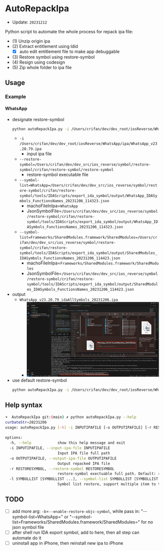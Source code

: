 # AutoRepackIpa

* Update: `20231212`

Python script to automate the whole process for repack ipa file:

* (1) Unzip origin ipa
* (2) Extract entitlement using ldid
  * [x] auto edit entitlement file to make app debuggable
* (3) Restore symbol using restore-symbol
* (4) Resign using codesign
* (5) Zip whole folder to ipa file

## Usage

### Example

#### WhatsApp

* designate restore-symbol
  ```bash
  python autoRepackIpa.py -i /Users/crifan/dev/dev_root/iosReverse/WhatsApp/ipa/WhatsApp_v23.20.79.ipa --restore-symbol=/Users/crifan/dev/dev_src/ios_reverse/symbol/restore-symbol/crifan/restore-symbol/restore-symbol --symbol-list=WhatsApp=/Users/crifan/dev/dev_src/ios_reverse/symbol/restore-symbol/crifan/restore-symbol/tools/IDAScripts/export_ida_symbol/output/WhatsApp_IDASymbols_FunctionsNames_20231206_114323.json --symbol-list=Frameworks/SharedModules.framework/SharedModules=/Users/crifan/dev/dev_src/ios_reverse/symbol/restore-symbol/crifan/restore-symbol/tools/IDAScripts/export_ida_symbol/output/SharedModules_IDASymbols_FunctionsNames_20231206_114423.json
  ```
  * `-i /Users/crifan/dev/dev_root/iosReverse/WhatsApp/ipa/WhatsApp_v23.20.79.ipa`
    * input ipa file
  * `--restore-symbol=/Users/crifan/dev/dev_src/ios_reverse/symbol/restore-symbol/crifan/restore-symbol/restore-symbol`
    * restore-symbol executable file
  * `--symbol-list=WhatsApp=/Users/crifan/dev/dev_src/ios_reverse/symbol/restore-symbol/crifan/restore-symbol/tools/IDAScripts/export_ida_symbol/output/WhatsApp_IDASymbols_FunctionsNames_20231206_114323.json`
    * machoFileInIpa=`WhatsApp`
    * JsonSymbolFile=`/Users/crifan/dev/dev_src/ios_reverse/symbol/restore-symbol/crifan/restore-symbol/tools/IDAScripts/export_ida_symbol/output/WhatsApp_IDASymbols_FunctionsNames_20231206_114323.json`
  * `--symbol-list=Frameworks/SharedModules.framework/SharedModules=/Users/crifan/dev/dev_src/ios_reverse/symbol/restore-symbol/crifan/restore-symbol/tools/IDAScripts/export_ida_symbol/output/SharedModules_IDASymbols_FunctionsNames_20231206_114423.json`
    * machoFileInIpa=`Frameworks/SharedModules.framework/SharedModules`
    * JsonSymbolFile=`/Users/crifan/dev/dev_src/ios_reverse/symbol/restore-symbol/crifan/restore-symbol/tools/IDAScripts/export_ida_symbol/output/SharedModules_IDASymbols_FunctionsNames_20231206_114423.json`
* output
  * `WhatsApp_v23.20.79_idaAllSymbols_20231206.ipa`
    * ![auto_repack_ipa_whatsapp](assets/img/auto_repack_ipa_whatsapp_cmd.jpg)
* use default restore-symbol
  ```bash
  python autoRepackIpa.py -i /Users/crifan/dev/dev_root/iosReverse/WhatsApp/ipa/WhatsApp_v23.20.79.ipa --restore-symbol=/Users/crifan/dev/dev_root/crifan/github/restore-symbol/restore-symbol --symbol-list=WhatsApp=/Users/crifan/dev/dev_root/crifan/github/restore-symbol/tools/IDAScripts/export_ida_symbol/output/WhatsApp_IDASymbols_FunctionsNames_20231211_094245.json --symbol-list=Frameworks/SharedModules.framework/SharedModules=/Users/crifan/dev/dev_root/crifan/github/restore-symbol/tools/IDAScripts/export_ida_symbol/output/SharedModules_IDASymbols_FunctionsNames_20231211_094419.json
  ```

## Help syntax

```bash
➜  AutoRepackIpa git:(main) ✗ python autoRepackIpa.py --help
curDateStr=20231206
usage: autoRepackIpa.py [-h] -i INPUTIPAFILE [-o OUTPUTIPAFILE] [-r RESTORESYMBOL] [-l SYMBOLLIST [SYMBOLLIST ...]]

options:
  -h, --help            show this help message and exit
  -i INPUTIPAFILE, --input-ipa-file INPUTIPAFILE
                        Input IPA file full path
  -o OUTPUTIPAFILE, --output-ipa-file OUTPUTIPAFILE
                        Output repacked IPA file
  -r RESTORESYMBOL, --restore-symbol RESTORESYMBOL
                        restore-symbol exectuable full path. Default: restore-symbol
  -l SYMBOLLIST [SYMBOLLIST ...], --symbol-list SYMBOLLIST [SYMBOLLIST ...]
                        Symbol list restore, support multiple item to to list, single item format: {machoFileInIpa}={JsonSymbolFile}
```

## TODO

* [ ] add more arg: `-b`=`--enable-restore-objc-symbol`, while pass in: "--symbol-list=WhatsApp=" or "--symbol-list=Frameworks/SharedModules.framework/SharedModules=" for no json symbol file
* [ ] after shell run IDA export symbol, add to here, then all step can automate do it
* [ ] uninstall app in iPhone, then reinstall new ipa to iPhone
